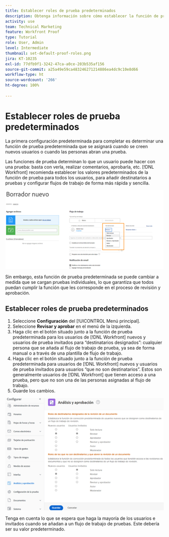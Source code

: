 ```yaml
---
title: Establecer roles de prueba predeterminados
description: Obtenga información sobre cómo establecer la función de prueba predeterminada que se asigna cuando se crean usuarios nuevos o las personas abren una prueba.
activity: use
team: Technical Marketing
feature: Workfront Proof
type: Tutorial
role: User, Admin
level: Intermediate
thumbnail: set-default-proof-roles.png
jira: KT-10235
exl-id: 77dfb9f1-3242-47ca-a0ce-203b535af156
source-git-commit: a25a49e59ca483246271214886ea4dc9c10e8d66
workflow-type: ht
source-wordcount: '266'
ht-degree: 100%

---
```


# Establecer roles de prueba predeterminados

<!---
21.4 updates have been made
--->

La primera configuración predeterminada para completar es determinar una función de prueba predeterminada que se asignará cuando se creen nuevos usuarios o cuando las personas abran una prueba.

Las funciones de prueba determinan lo que un usuario puede hacer con una prueba: basta con verla, realizar comentarios, aprobarla, etc. [!DNL Workfront] recomienda establecer los valores predeterminados de la función de prueba para todos los usuarios, para añadir destinatarios a pruebas y configurar flujos de trabajo de forma más rápida y sencilla.

![Se pueden seleccionar funciones de prueba al cargar una prueba](assets/proof-system-setups-proof-role-example.png)

Sin embargo, esta función de prueba predeterminada se puede cambiar a medida que se cargan pruebas individuales, lo que garantiza que todos puedan cumplir la función que les corresponde en el proceso de revisión y aprobación.


## Establecer roles de prueba predeterminados

1. Seleccione **Configuración** del [!UICONTROL Menú principal].
1. Seleccione **Revisar y aprobar** en el menú de la izquierda.
1. Haga clic en el botón situado junto a la función de prueba predeterminada para los usuarios de [!DNL Workfront] nuevos y usuarios de prueba invitados para “destinatarios designados”: cualquier persona que se añada al flujo de trabajo de prueba, ya sea de forma manual o a través de una plantilla de flujo de trabajo.
1. Haga clic en el botón situado junto a la función de prueba predeterminada para usuarios de [!DNL Workfront] nuevos y usuarios de prueba invitados para usuarios “que no son destinatarios”. Estos son generalmente usuarios de [!DNL Workfront] que tienen acceso a una prueba, pero que no son una de las personas asignadas al flujo de trabajo.
1. Guarde los cambios.

![Configuración de revisión y aprobación en Workfront](assets/proof-system-setups-workfront-defaults.png)

Tenga en cuenta lo que se espera que haga la mayoría de los usuarios e invitados cuando se añadan a un flujo de trabajo de pruebas. Este debería ser su valor predeterminado.
